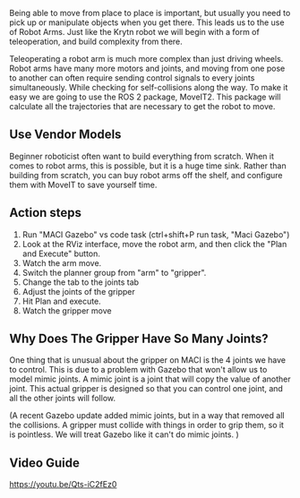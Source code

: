 
Being able to move from place to place is important, but usually you need to pick up or manipulate objects when you get there. This leads us to the use of Robot Arms. Just like the Krytn robot we will begin with a form of teleoperation, and build complexity from there. 

Teleoperating a robot arm is much more complex than just driving wheels. Robot arms have many more motors and joints, and moving from one pose to another can often require sending control signals to every joints simultaneously. While checking for self-collisions along the way. To make it easy we are going to use the ROS 2 package, MoveIT2. This package will calculate all the trajectories that are necessary to get the robot to move. 

## Use Vendor Models

Beginner roboticist often want to build everything from scratch. When it comes to robot arms, this is possible, but it is a huge time sink. Rather than building from scratch, you can buy robot arms off the shelf, and configure them with MoveIT to save yourself time. 
## Action steps 

1. Run "MACI Gazebo" vs code task (ctrl+shift+P run task, "Maci Gazebo")
2. Look at the RViz interface, move the robot arm, and then click the "Plan and Execute" button. 
3. Watch the arm move.
4. Switch the planner group from "arm" to "gripper". 
5. Change the tab to the joints tab 
6. Adjust the joints of the gripper 
7. Hit Plan and execute. 
8. Watch the gripper move

##  Why Does The Gripper Have So Many Joints? 

One thing that is unusual about the gripper on MACI is the 4 joints we have to control. This is due to a problem with Gazebo that won't allow us to model mimic joints. A mimic joint is a joint that will copy the value of another joint. This actual gripper is designed so that you can control one joint, and all the other joints will follow. 

(A recent Gazebo update added mimic joints, but in a way that removed all the collisions. A gripper must collide with things in order to grip them, so it is pointless.  We will treat Gazebo like it can't do mimic joints. )

## Video Guide

https://youtu.be/Qts-iC2fEz0

